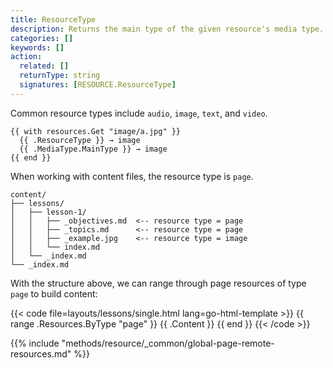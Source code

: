 ```yaml
---
title: ResourceType
description: Returns the main type of the given resource's media type.
categories: []
keywords: []
action:
  related: []
  returnType: string
  signatures: [RESOURCE.ResourceType]
---
```


Common resource types include `audio`, `image`, `text`, and `video`.

```go-html-template
{{ with resources.Get "image/a.jpg" }}
  {{ .ResourceType }} → image
  {{ .MediaType.MainType }} → image
{{ end }}
```

When working with content files, the resource type is `page`.

```text
content/
├── lessons/
│   ├── lesson-1/
│   │   ├── _objectives.md  <-- resource type = page
│   │   ├── _topics.md      <-- resource type = page
│   │   ├── _example.jpg    <-- resource type = image
│   │   └── index.md
│   └── _index.md
└── _index.md
```

With the structure above, we can range through page resources of type `page` to build content:

{{< code file=layouts/lessons/single.html lang=go-html-template >}}
{{ range .Resources.ByType "page" }}
  {{ .Content }}
{{ end }}
{{< /code >}}

{{% include "methods/resource/_common/global-page-remote-resources.md" %}}
